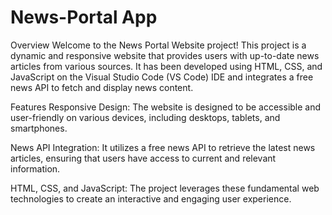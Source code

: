 # News-Portal App

Overview
Welcome to the News Portal Website project! This project is a dynamic and responsive website that provides users with up-to-date news articles from various sources. It has been developed using HTML, CSS, and JavaScript on the Visual Studio Code (VS Code) IDE and integrates a free news API to fetch and display news content.

Features
Responsive Design: The website is designed to be accessible and user-friendly on various devices, including desktops, tablets, and smartphones.

News API Integration: It utilizes a free news API to retrieve the latest news articles, ensuring that users have access to current and relevant information.

HTML, CSS, and JavaScript: The project leverages these fundamental web technologies to create an interactive and engaging user experience.

